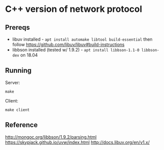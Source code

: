 # C++ version of network protocol

## Prereqs

* libuv installed - `apt install automake libtool build-essential` then follow https://github.com/libuv/libuv#build-instructions
* libbson installed (tested w/ 1.9.2) - `apt install libbson-1.1-0 libbson-dev` on 18.04

## Running

Server:

```
make
```

Client:

```
make client
```

## Reference

http://mongoc.org/libbson/1.9.2/parsing.html
https://skypjack.github.io/uvw/index.html
http://docs.libuv.org/en/v1.x/
